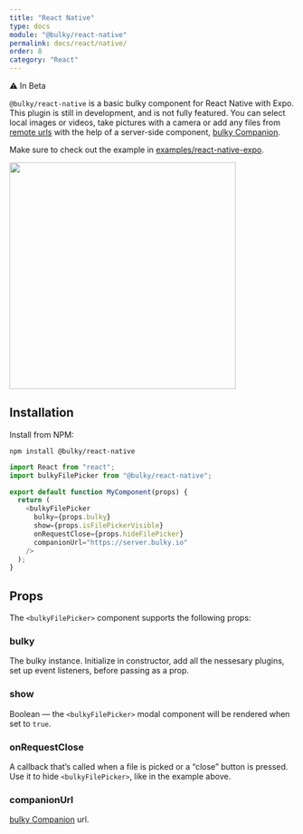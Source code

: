 ```yaml
---
title: "React Native"
type: docs
module: "@bulky/react-native"
permalink: docs/react/native/
order: 8
category: "React"
---
```


⚠️ In Beta

`@bulky/react-native` is a basic bulky component for React Native with Expo. This plugin is still in development, and is not fully featured. You can select local images or videos, take pictures with a camera or add any files from [remote urls](/docs/url) with the help of a server-side component, [bulky Companion](/docs/companion).

Make sure to check out the example in [examples/react-native-expo](https://github.com/transloadit/bulky/tree/main/examples/react-native-expo).

<img width="400" src="/images/2019-04-11-react-native-ui-1.png">

## Installation

Install from NPM:

```shell
npm install @bulky/react-native
```

```js
import React from "react";
import bulkyFilePicker from "@bulky/react-native";

export default function MyComponent(props) {
  return (
    <bulkyFilePicker
      bulky={props.bulky}
      show={props.isFilePickerVisible}
      onRequestClose={props.hideFilePicker}
      companionUrl="https://server.bulky.io"
    />
  );
}
```

## Props

The `<bulkyFilePicker>` component supports the following props:

### bulky

The bulky instance. Initialize in constructor, add all the nessesary plugins, set up event listeners, before passing as a prop.

### show

Boolean — the `<bulkyFilePicker>` modal component will be rendered when set to `true`.

### onRequestClose

A callback that’s called when a file is picked or a “close” button is pressed. Use it to hide `<bulkyFilePicker>`, like in the example above.

### companionUrl

[bulky Companion](/docs/companion/) url.
